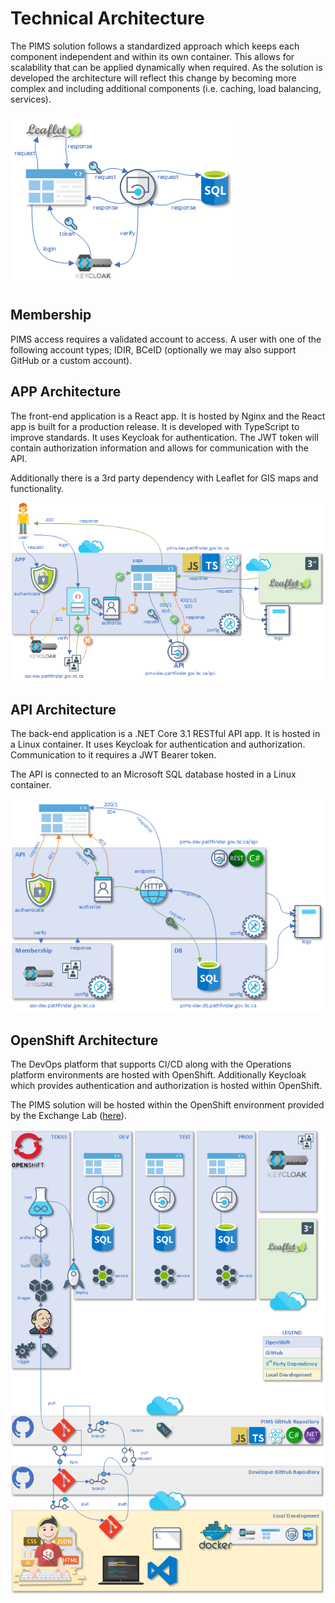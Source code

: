 # Technical Architecture

The PIMS solution follows a standardized approach which keeps each component independent and within its own container. This allows for scalability that can be applied dynamically when required. As the solution is developed the architecture will reflect this change by becoming more complex and including additional components (i.e. caching, load balancing, services).

![solution architecture](./images/arch-01.png)

## Membership

PIMS access requires a validated account to access. A user with one of the following account types; IDIR, BCeID (optionally we may also support GitHub or a custom account).

## APP Architecture

The front-end application is a React app. It is hosted by Nginx and the React app is built for a production release. It is developed with TypeScript to improve standards. It uses Keycloak for authentication. The JWT token will contain authorization information and allows for communication with the API.

Additionally there is a 3rd party dependency with Leaflet for GIS maps and functionality.

![solution architecture](./images/arch-app-01.png)

## API Architecture

The back-end application is a .NET Core 3.1 RESTful API app. It is hosted in a Linux container. It uses Keycloak for authentication and authorization. Communication to it requires a JWT Bearer token.

The API is connected to an Microsoft SQL database hosted in a Linux container.

![solution architecture](./images/arch-api-01.png)

## OpenShift Architecture

The DevOps platform that supports CI/CD along with the Operations platform environments are hosted with OpenShift. Additionally Keycloak which provides authentication and authorization is hosted within OpenShift.

The PIMS solution will be hosted within the OpenShift environment provided by the Exchange Lab ([here](https://console.pathfinder.gov.bc.ca:8443/console/projects)).

![solution architecture](./images/arch-openshift-01.png)
